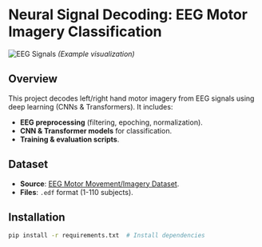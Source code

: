 # Neural Signal Decoding: EEG Motor Imagery Classification

![EEG Signals](https://example.com/eeg_plot.png) *(Example visualization)*

## Overview
This project decodes left/right hand motor imagery from EEG signals using deep learning (CNNs & Transformers). It includes:
- **EEG preprocessing** (filtering, epoching, normalization).
- **CNN & Transformer models** for classification.
- **Training & evaluation scripts**.

## Dataset
- **Source**: [EEG Motor Movement/Imagery Dataset](https://physionet.org/content/eegmmidb/1.0.0/).
- **Files**: `.edf` format (1-110 subjects).

## Installation
```bash
pip install -r requirements.txt  # Install dependencies
